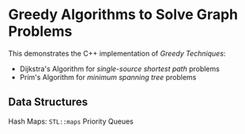# Greedy Algorithms to Solve Graph Problems
This demonstrates the C++ implementation of *Greedy Techniques*:
* Dijkstra's Algorithm for *single-source shortest path* problems
* Prim's Algorithm for *minimum spanning tree* problems

## Data Structures
Hash Maps: `STL::maps`
Priority Queues
